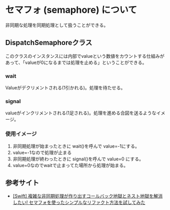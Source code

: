 # セマフォ (semaphore) について
非同期な処理を同期処理として扱うことができる。

## DispatchSemaphoreクラス
このクラスのインスタンスには内部でvalueという数値をカウントする仕組みがあって、「valueが0になるまでは処理を止める」ということができる。

### wait
Valueがデクリメントされる(1引かれる)。処理を待たせる。

### signal
valueがインクリメントされる(1足される)。処理を進める合図を送るようなイメージ。

### 使用イメージ
1. 非同期処理が始まったときに wait()を呼んで value=-1にする。
2. value=-1なので処理が止まる
3. 非同期処理が終わったときに signal()を呼んで value=0 にする。
4. value=0なのでwaitで止まってた場所から処理が始まる。

## 参考サイト
* [[Swift] 複雑な非同期処理が作り出すコールバック地獄とネスト地獄を解消したい! セマフォを使ったシンプルなリファクト方法を試してみた](https://dev.classmethod.jp/articles/sync-process-with-dispatch-semaphore/)
